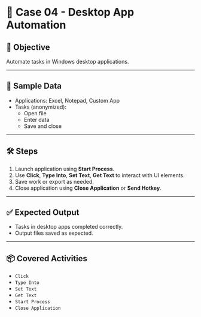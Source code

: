 # 📘 Case 04 - Desktop App Automation

## 🎯 Objective
Automate tasks in Windows desktop applications.

---

## 📝 Sample Data
- Applications: Excel, Notepad, Custom App  
- Tasks (anonymized):
  - Open file
  - Enter data
  - Save and close

---

## 🛠️ Steps
1. Launch application using **Start Process**.  
2. Use **Click**, **Type Into**, **Set Text**, **Get Text** to interact with UI elements.  
3. Save work or export as needed.  
4. Close application using **Close Application** or **Send Hotkey**.  

---

## ✅ Expected Output
- Tasks in desktop apps completed correctly.  
- Output files saved as expected.  

---

## 📦 Covered Activities
- `Click`  
- `Type Into`  
- `Set Text`  
- `Get Text`  
- `Start Process`  
- `Close Application`
